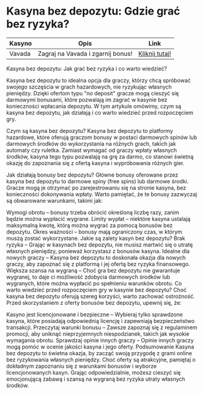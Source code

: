 # Kasyna bez depozytu: Gdzie grać bez ryzyka?
| **Kasyno** | **Opis**                 | **Link**                                      |
|------------|--------------------------|----------------------------------------------|
| Vavada     | Zagraj na Vavada i zgarnij bonus! | [Kliknij tutaj!](https://partnervavadarv.com/?promo=664c53c2-c126-47df-a9b6-e93726155fae&target=register) |

Kasyna bez depozytu: Jak grać bez ryzyka i co warto wiedzieć?

Kasyna bez depozytu to idealna opcja dla graczy, którzy chcą spróbować swojego szczęścia w grach hazardowych, nie ryzykując własnych pieniędzy. Dzięki ofertom typu "no deposit" gracze mogą cieszyć się darmowymi bonusami, które pozwalają im zagrać w kasynie bez konieczności wpłacania depozytu. W tym artykule omówimy, czym są kasyna bez depozytu, jak działają i co warto wiedzieć przed rozpoczęciem gry.

Czym są kasyna bez depozytu?
Kasyna bez depozytu to platformy hazardowe, które oferują graczom bonusy w postaci darmowych spinów lub darmowych środków do wykorzystania na różnych grach, takich jak automaty czy ruletka. Zamiast wymagać od graczy wpłaty własnych środków, kasyna tego typu pozwalają na grę za darmo, co stanowi świetną okazję do zapoznania się z ofertą kasyna i wypróbowania różnych gier.

Jak działają bonusy bez depozytu?
Główne bonusy oferowane przez kasyna bez depozytu to darmowe spiny (free spins) lub darmowe środki. Gracze mogą je otrzymać po zarejestrowaniu się na stronie kasyna, bez konieczności dokonywania wpłaty. Warto pamiętać, że te bonusy zazwyczaj są obwarowane warunkami, takimi jak:

Wymogi obrotu – bonusy trzeba obrócić określoną liczbę razy, zanim będzie można wypłacić wygrane.
Limity wypłat – niektóre kasyna ustalają maksymalną kwotę, którą można wygrać za pomocą bonusów bez depozytu.
Okres ważności – bonusy mają ograniczony czas, w którym muszą zostać wykorzystane.
Jakie są zalety kasyn bez depozytu?
Brak ryzyka – Grając w kasynach bez depozytu, nie musisz martwić się o utratę własnych pieniędzy, ponieważ korzystasz z bonusów kasyna.
Idealne dla nowych graczy – Kasyna bez depozytu to doskonała okazja dla nowych graczy, aby zapoznać się z platformą i jej ofertą bez ryzyka finansowego.
Większa szansa na wygraną – Choć gra bez depozytu nie gwarantuje wygranej, to daje ci możliwość zdobycia darmowych środków lub wygranych, które można wypłacić po spełnieniu warunków obrotu.
Co warto wiedzieć przed rozpoczęciem gry w kasynie bez depozytu?
Choć kasyna bez depozytu oferują szereg korzyści, warto zachować ostrożność. Przed skorzystaniem z oferty bonusów bez depozytu, upewnij się, że:

Kasyno jest licencjonowane i bezpieczne – Wybieraj tylko sprawdzone kasyna, które posiadają odpowiednią licencję i zapewniają bezpieczeństwo transakcji.
Przeczytaj warunki bonusu – Zawsze zapoznaj się z regulaminem promocji, aby uniknąć nieprzyjemnych niespodzianek, takich jak wysokie wymagania obrotu.
Sprawdzaj opinie innych graczy – Opinie innych graczy mogą pomóc w ocenie jakości kasyna i jego oferty.
Podsumowanie
Kasyna bez depozytu to świetna okazja, by zacząć swoją przygodę z grami online bez ryzykowania własnych pieniędzy. Choć oferty są atrakcyjne, pamiętaj o dokładnym zapoznaniu się z warunkami bonusów i wyborze licencjonowanych kasyn. Grając odpowiedzialnie, możesz cieszyć się emocjonującą zabawą i szansą na wygraną bez ryzyka utraty własnych środków.
